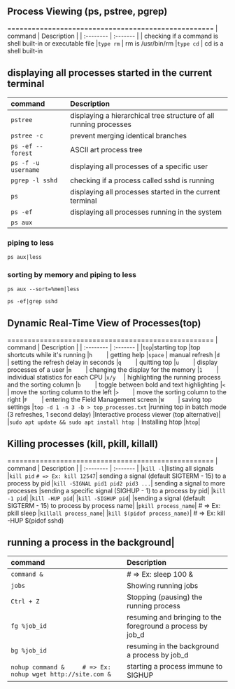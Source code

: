## Process Viewing (ps, pstree, pgrep)
===================================================
| command | Description     |
| :-------- | :------- | 
| checking if a command is shell built-in or executable file
|`type rm` | rm is /usr/bin/rm
|`type cd` | cd is a shell built-in
## displaying all processes started in the current terminal
| command | Description     |
| :-------- | :------- | 
|`pstree`| displaying a hierarchical tree structure of all running processes
|`pstree -c`|prevent merging identical branches
|`ps -ef --forest`| ASCII art process tree
|`ps -f -u username`| displaying all processes of a specific user
|`pgrep -l sshd`| checking if a process called sshd is running
|`ps`| displaying all processes started in the current terminal
|`ps -ef` | displaying all processes running in the system
|`ps aux` |

### piping to less
`ps aux|less`

### sorting by memory and piping to less
`ps aux --sort=%mem|less`

`ps -ef|grep sshd`

## Dynamic Real-Time View of Processes(top)
===================================================
| command | Description     |
| :-------- | :------- | 
|`top`|starting top
|top shortcuts while it's running
|`h    ` | getting help
|`space` | manual refresh
|`d    ` | setting the refresh delay in seconds
|`q    ` | quitting top
|`u    ` | display processes of a user
|`m    ` | changing the display for the memory
|`1    ` | individual statistics for each CPU
|`x/y  ` | highlighting the running process and the sorting column
|`b    ` | toggle between bold and text highlighting
|`<    ` | move the sorting column to the left
|`>    ` | move the sorting column to the right
|`F    ` | entering the Field Management screen 
|`W    ` | saving top settings
|`top -d 1 -n 3 -b > top_processes.txt` |running top in batch mode (3 refreshes, 1 second delay)
|Interactive process viewer (top alternative)|
|`sudo apt update && sudo apt install htop `| Installing htop
|`htop`|

## Killing processes (kill, pkill, killall)
===================================================
| command | Description     |
| :-------- | :------- | 
|`kill -l`|listing all signals
|`kill pid` `# => Ex: kill 12547`| sending a signal (default SIGTERM - 15) to a process by pid 
|`kill -SIGNAL pid1 pid2 pid3 ...`| sending a signal to more processes
|sending a specific signal (SIGHUP - 1) to a process by pid|
|`kill -1 pid`|
|`kill -HUP pid`|
|`kill -SIGHUP pid`|
|sending a signal (default SIGTERM - 15) to process by process name|
|`pkill process_name`|          # => Ex: pkill sleep
|`killall process_name`|
|`kill $(pidof process_name)`|  # => Ex: kill -HUP $(pidof sshd)
## running a process in the background|
| command | Description     |
| :-------- | :------- | 
|`command &`|   # => Ex: sleep 100 &
|`jobs`| Showing running jobs
|`Ctrl + Z`| Stopping (pausing) the running process
|`fg %job_id`|resuming and bringing to the foreground a process by job_d
|`bg %job_id`|resuming in the background a process by job_d
|`nohup command &     # => Ex: nohup wget http://site.com &`| starting a process immune to SIGHUP

